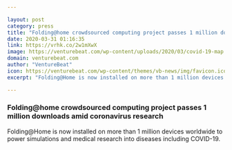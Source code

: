 ```yaml
---

layout: post
category: press
title: "Folding@home crowdsourced computing project passes 1 million downloads amid coronavirus research"
date: 2020-03-31 01:16:35
link: https://vrhk.co/2w1mXwX
image: https://venturebeat.com/wp-content/uploads/2020/03/covid-19-map.png?w=1200&strip=all
domain: venturebeat.com
author: "VentureBeat"
icon: https://venturebeat.com/wp-content/themes/vb-news/img/favicon.ico
excerpt: "Folding@Home is now installed on more than 1 million devices worldwide to power simulations and medical research into diseases including COVID-19."

---
```


### Folding@home crowdsourced computing project passes 1 million downloads amid coronavirus research

Folding@Home is now installed on more than 1 million devices worldwide to power simulations and medical research into diseases including COVID-19.